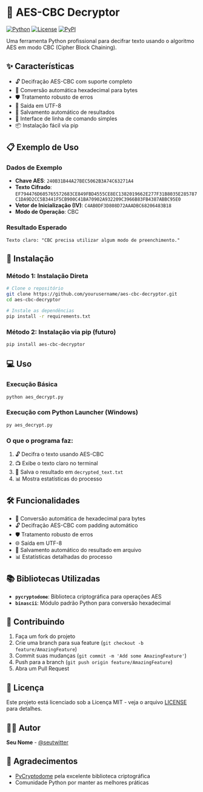 # 🔐 AES-CBC Decryptor

[![Python](https://img.shields.io/badge/Python-3.7+-blue.svg)](https://www.python.org/downloads/)
[![License](https://img.shields.io/badge/License-MIT-green.svg)](LICENSE)
[![PyPI](https://img.shields.io/badge/PyPI-pycryptodome-blue.svg)](https://pypi.org/project/pycryptodome/)

Uma ferramenta Python profissional para decifrar texto usando o algoritmo AES em modo CBC (Cipher Block Chaining).

## ✨ Características

- 🔓 Decifração AES-CBC com suporte completo
- 🎯 Conversão automática hexadecimal para bytes
- 🛡️ Tratamento robusto de erros
- 📝 Saída em UTF-8
- 💾 Salvamento automático de resultados
- 🚀 Interface de linha de comando simples
- 📦 Instalação fácil via pip

## 📋 Exemplo de Uso

### Dados de Exemplo

- **Chave AES**: `240B31B44A27BEC5062B3A74C63271A4`
- **Texto Cifrado**: `EF794476D605765572683CE849FBD4555CE8EC1382019662E277F31B8035E285787C1DA9D2CC5B3441F5CB900C41BA70902A932209C3966B83FB4387ABBC95E0`
- **Vetor de Inicialização (IV)**: `C4AB0DF3D808D72AAADBC68206483B18`
- **Modo de Operação**: CBC

### Resultado Esperado

```
Texto claro: "CBC precisa utilizar algum modo de preenchimento."
```

## 🚀 Instalação

### Método 1: Instalação Direta

```bash
# Clone o repositório
git clone https://github.com/yourusername/aes-cbc-decryptor.git
cd aes-cbc-decryptor

# Instale as dependências
pip install -r requirements.txt
```

### Método 2: Instalação via pip (futuro)

```bash
pip install aes-cbc-decryptor
```

## 💻 Uso

### Execução Básica

```bash
python aes_decrypt.py
```

### Execução com Python Launcher (Windows)

```bash
py aes_decrypt.py
```

### O que o programa faz:

1. 🔓 Decifra o texto usando AES-CBC
2. 📺 Exibe o texto claro no terminal
3. 💾 Salva o resultado em `decrypted_text.txt`
4. 📊 Mostra estatísticas do processo

## 🛠️ Funcionalidades

- 🔄 Conversão automática de hexadecimal para bytes
- 🔓 Decifração AES-CBC com padding automático
- 🛡️ Tratamento robusto de erros
- 🌐 Saída em UTF-8
- 💾 Salvamento automático do resultado em arquivo
- 📊 Estatísticas detalhadas do processo

## 📚 Bibliotecas Utilizadas

- **`pycryptodome`**: Biblioteca criptográfica para operações AES
- **`binascii`**: Módulo padrão Python para conversão hexadecimal

## 🤝 Contribuindo

1. Faça um fork do projeto
2. Crie uma branch para sua feature (`git checkout -b feature/AmazingFeature`)
3. Commit suas mudanças (`git commit -m 'Add some AmazingFeature'`)
4. Push para a branch (`git push origin feature/AmazingFeature`)
5. Abra um Pull Request

## 📄 Licença

Este projeto está licenciado sob a Licença MIT - veja o arquivo [LICENSE](LICENSE) para detalhes.

## 👨‍💻 Autor

**Seu Nome** - [@seutwitter](https://twitter.com/seutwitter)

## 🙏 Agradecimentos

- [PyCryptodome](https://pycryptodome.readthedocs.io/) pela excelente biblioteca criptográfica
- Comunidade Python por manter as melhores práticas 